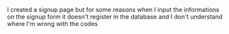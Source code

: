 I created  a signup page but for some reasons when I input the informations on the signup form it doesn't register in the database and I don't understand where I'm wrong with the codes
